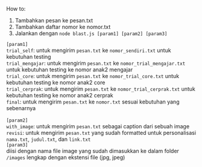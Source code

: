 How to:
1. Tambahkan pesan ke pesan.txt
2. Tambahkan daftar nomor ke nomor.txt
3. Jalankan dengan `node blast.js [param1] [param2] [param3]`

`[param1]`<br>
`trial_self`: untuk mengirim `pesan.txt` ke `nomor_sendiri.txt` untuk kebutuhan testing<br>
`trial_mengajar`: untuk mengirim `pesan.txt` ke `nomor_trial_mengajar.txt` untuk kebutuhan testing ke nomor anak2 mengajar<br>
`trial_core`: untuk mengirim `pesan.txt` ke `nomor_trial_core.txt` untuk kebutuhan testing ke nomor anak2 core<br>
`trial_cerprak`: untuk mengirim `pesan.txt` ke `nomor_trial_cerprak.txt` untuk kebutuhan testing ke nomor anak2 cerprak<br>
`final`: untuk mengirim `pesan.txt` ke `nomor.txt` sesuai kebutuhan yang sebenarnya<br>
<br>
`[param2]`<br>
`with_image`: untuk mengirim `pesan.txt` sebagai caption dari sebuah image<br>
`revisi`: untuk mengirim `pesan.txt` yang sudah formatted untuk personalisasi `nama.txt`, `judul.txt`, dan `link.txt`
<br>
`[param3]`<br>
diisi dengan nama file image yang sudah dimasukkan ke dalam folder `/images` lengkap dengan ekstensi file (jpg, jpeg)<br>
